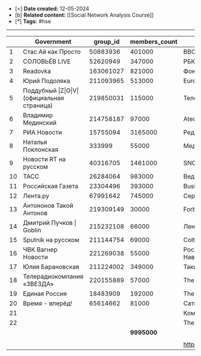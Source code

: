- [<] **Date created:** 12-05-2024
- [b] **Related content:** [[Social Network Analysis Course]]
- [*] **Tags:** #hse 
---

|     | **Government**                               | **group_id** | **members_count** | **opposition**                                   | **group_id** | **members_count** |
| --- | -------------------------------------------- | ------------ | ----------------- | ------------------------------------------------ | ------------ | ----------------- |
| 1   | Стас Ай как Просто                           | 50883936     | 401000            | BBC Russia                                       | 17842936     | 412000            |
| 2   | СОЛОВЬЁВ LIVE                                | 52620949     | 347000            | РБК                                              | 25232578     | 929000            |
| 3   | Readovka                                     | 163061027    | 821000            | Фонтанка.ру                                      | 18901857     | 292000            |
| 4   | Юрий Подоляка                                | 211093965    | 513000            | Euronews                                         | 43517580     | 489000            |
| 5   | Поддубный \|Z\|О\|V\| (официальная страница) | 219850031    | 115000            | Телеканал Дождь                                  | 17568841     | 474000            |
| 6   | Владимир Мединский                           | 214758187    | 97000             | Ateo Breaking News                               | 124609314    | 53000             |
| 7   | РИА Новости                                  | 15755094     | 3165000           | Редакция                                         | 171147949    | 57000             |
| 8   | Наталья Поклонская                           | 333999       | 55000             | Медиазона                                        | 75895730     | 48000             |
| 9   | Новости RT на русском                        | 40316705     | 1461000           | SNOB                                             | 17760452     | 351000            |
| 10  | ТАСС                                         | 26284064     | 983000            | Ведомости                                        | 15548215     | 724000            |
| 11  | Российская Газета                            | 23304496     | 393000            | BusinessFM                                       | 24432306     | 38000             |
| 12  | Лента.ру                                     | 67991642     | 745000            | Серебряный Дождь                                 | 614179       | 85000             |
| 13  | Антононов Такой Антонов                      | 219309149    | 30000             | Forbes                                           | 11982368     | 1044000           |
| 14  | Дмитрий Пучков \| Goblin                     | 215232108    | 66000             | Лентач                                           | 29534144     | 2473000           |
| 15  | Sputnik на русском                           | 211144754    | 69000             | Colta.ru                                         | 40923474     | 30000             |
| 16  | ЧВК Вагнер Новости                           | 221269038    | 55000             | РосПил - война коррупции - Алексей Навальный     | 21239875     | 298000            |
| 17  | Юлия Барановская                             | 211224002    | 349000            | Такие дела                                       | 93429434     | 111000            |
| 18  | Телерадиокомпания «ЗВЕЗДА»                   | 220155889    | 57000             | The Vyshka                                       | 66036248     | 67000             |
| 19  | Единая Россия                                | 18483909     | 192000            | The Village                                      | 4325149      | 301000            |
| 20  | Время - вперёд!                              | 65614662     | 81000             | Сатира Без Позитива                              | 19334776     | 345000            |
| 21  |                                              |              |                   | Команда Навального                               | 55284725     | 200000            |
| 22  |                                              |              |                   | The Village Петербург                            | 4537617      | 152000            |
|     |                                              |              | **9995000**       |                                                  |              | **8973000**       |
|     |                                              |              |                   |                                                  |              |                   |
|     |                                              |              |                   | https://zona.media/article/2023/02/10/spisok<br> |              |                   |

